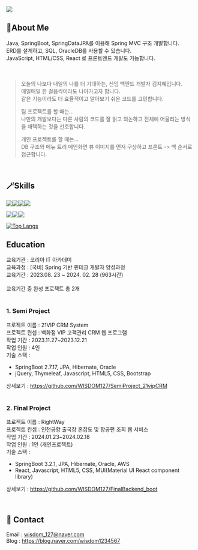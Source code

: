 <img src="https://capsule-render.vercel.app/api?type=waving&height=240&color=0:c2e59c,100:64b3f4&text=你好世界!&section=header&textBg=false&fontAlign=50&animation=twinkling&desc=I'm%20WISDOM127&strokeWidth=0&rotate=0&fontSize=60&fontColor=f7f5f5"/>

## 🔎About Me
Java, SpringBoot, SpringDataJPA를 이용해 Spring MVC 구조 개발합니다.<br/>
ERD를 설계하고, SQL, OracleDB를 사용할 수 있습니다.<br/>
JavaScript, HTML/CSS, React 로 프론트엔드 개발도 가능합니다.<br/>
<br/> 
<br/> 
> 오늘의 나보다 내일의 나를 더 기대하는, 신입 백엔드 개발자 김지혜입니다.<br/>
> 매일매일 한 걸음씩이라도 나아가고자 합니다. <br/> 
> 같은 기능이라도 더 효율적이고 알아보기 쉬운 코드를 고민합니다. <br/>
> 
> 팀 프로젝트를 할 때는... <br/>
> 나만의 개발보다는 다른 사람의 코드를 잘 읽고 의논하고 전체에 어울리는 방식을 채택하는 것을 선호합니다.
>
> 개인 프로젝트를 할 때는... <br/>
> DB 구조와 메뉴 트리 메인화면 뷰 이미지를 먼저 구상하고 프론트 -> 백 순서로 접근합니다.

 <br/> 



## 🪄Skills

<img src="https://img.shields.io/badge/Java-ED8B00?style=for-the-badge&logo=openjdk&logoColor=white"><img src="https://img.shields.io/badge/SpringBoot-6DB33F?style=for-the-badge&logo=spring&logoColor=white"><img src="https://img.shields.io/badge/JavaScript-F7DF1E?style=for-the-badge&logo=JavaScript&logoColor=white"><img src="https://img.shields.io/badge/Oracle-F80000?style=for-the-badge&logo=oracle&logoColor=white">



<img src="https://img.shields.io/badge/React-20232A?style=for-the-badge&logo=react&logoColor=61DAFB"><img src="https://img.shields.io/badge/React_Router-CA4245?style=for-the-badge&logo=react-router&logoColor=white"><img src="https://img.shields.io/badge/Material--UI-0081CB?style=for-the-badge&logo=material-ui&logoColor=white">


<!-- <img src=""/>
<img src="https://img.shields.io/badge/thymeleaf-005F0F?style=for-the-badge&logo=thymeleaf&logoColor=white"> 
<img src="https://img.shields.io/badge/html5-E34F26?style=for-the-badge&logo=html5&logoColor=white">
<img src="https://img.shields.io/badge/css3-1572B6?style=for-the-badge&logo=css3&logoColor=white"> -->

[![Top Langs](https://github-readme-stats.vercel.app/api/top-langs/?username=WISDOM127&layout=compact)](https://github.com/anuraghazra/github-readme-stats)


## Education
교육기관 : 코리아 IT 아카데미 <br/>
교육과정 : [국비] Spring 기반 핀테크 개발자 양성과정 <br/>
교육기간 : 2023.08. 23 ~ 2024. 02. 28 (963시간)<br/>
<br/>
교육기간 중 완성 프로젝트 총 2개<br/>
<br/>
### 1. Semi Project
 프로젝트 이름 : 21VIP CRM System<br/>
 프로젝트 컨셉 : 백화점 VIP 고객관리 CRM 웹 프로그램<br/>
 작업 기간 : 2023.11.27~2023.12.21<br/>
 작업 인원 : 4인<br/>
 기술 스택 :<br/>
 - SpringBoot 2.7.17, JPA, Hibernate, Oracle
 - jQuery, Thymeleaf, Javascript, HTML5, CSS, Bootstrap

  상세보기 : https://github.com/WISDOM127/SemiProject_21vipCRM<br/>
<br/>
### 2. Final Project
   프로젝트 이름 : RightWay<br/>
   프로젝트 컨셉 : 인천공항 출국장 혼잡도 및 항공편 조희 웹 서비스<br/>
   작업 기간 : 2024.01.23~2024.02.18<br/>
   작업 인원 : 1인 (개인프로젝트)<br/>
   기술 스택 :<br/>
  - SpringBoot 3.2.1, JPA, Hibernate, Oracle, AWS
  - React, Javascript, HTML5, CSS, MUI(Material UI React component library)

   상세보기 : https://github.com/WISDOM127/FinalBackend_boot<br/>

<br/>


## 🤝 Contact
Email : wisdom_127@naver.com <br/> 
Blog : https://blog.naver.com/wisdom1234567

<!-- <img src="https://capsule-render.vercel.app/api?type=waving&height=190&color=0:c2e59c,100:64b3f4&section=footer&textBg=false&fontAlign=50&animation=twinkling&desc=Thankyou&strokeWidth=0&rotate=0&fontSize=65&fontColor=f7f5f5"/>
-->
